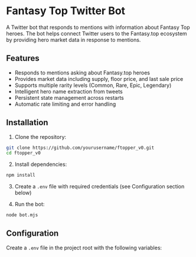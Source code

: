 # Fantasy Top Twitter Bot

A Twitter bot that responds to mentions with information about Fantasy Top heroes. The bot helps connect Twitter users to the Fantasy.top ecosystem by providing hero market data in response to mentions.

## Features

- Responds to mentions asking about Fantasy.top heroes
- Provides market data including supply, floor price, and last sale price
- Supports multiple rarity levels (Common, Rare, Epic, Legendary)
- Intelligent hero name extraction from tweets
- Persistent state management across restarts
- Automatic rate limiting and error handling

## Installation

1. Clone the repository:
```bash
git clone https://github.com/yourusername/ftopper_v0.git
cd ftopper_v0
```

2. Install dependencies:
```bash
npm install
```

3. Create a `.env` file with required credentials (see Configuration section below)

4. Run the bot:
```bash
node bot.mjs
```

## Configuration

Create a `.env` file in the project root with the following variables:
```
